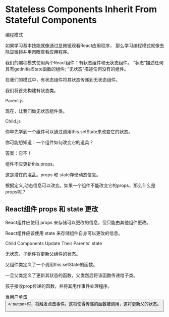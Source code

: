 # Stateless Components Inherit From Stateful Components



编程模式


如果学习基本技能就像通过显微镜观看React应用程序，
那么学习编程模式就像去除显微镜并用肉眼查看应用程序。


我们的编程模式使用两个React组件：有状态组件和无状态组件。
“状态”描述任何具有getInitialState函数的组件; 
“无状态”描述任何没有的组件。

在我们的模式中，有状态组件将其状态传递到无状态组件。

我们将首先构建有状态类。

Parent.js

现在，让我们做无状态组件类。

Child.js 


你早先学到一个组件可以通过调用this.setState来改变它的状态。

你可能想知道：一个组件如何改变它的道具？


答案：它不！

组件不应更新this.props。


这是潜在的混乱。props 和 state存储动态信息。

根据定义,动态信息可以改变。如果一个组件不能改变它的props，那么什么是props呢？



## React组件 props 和 state 更改

React组件应使用 props 来存储可以更改的信息，但只能由其他组件更改。

React组件应该使用 state 来存储组件自身可以更改的信息。





Child Components Update Their Parents' state


无状态，子组件将更新父组件的状态。

父组件类定义了一个调用this.setState的函数。

一旦父类定义了更新其状态的函数，父类然后将该函数传递给子类。


孩子接收prop传递的函数，并将其用作事件处理程序。

当用户单击<button></ button>时，将触发点击事件。这将使得传递的函数被调用，这将更新父的状态。





















